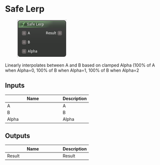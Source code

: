 # Safe Lerp

<div align="left" data-full-width="false">

<figure><img src="Safe_Lerp.png" alt=""><figcaption></figcaption></figure>

</div>

Linearly interpolates between A and B based on clamped Alpha (100% of A when Alpha=0, 100% of B when Alpha=1, 100% of B when Alpha=2

## Inputs

<table>
<thead><tr><th width="170">Name</th><th>Description</th></tr></thead>
<tbody>
<tr><td>A</td><td>A</td></tr>
<tr><td>B</td><td>B</td></tr>
<tr><td>Alpha</td><td>Alpha</td></tr>
</tbody>
</table>

## Outputs

<table>
<thead><tr><th width="170">Name</th><th>Description</th></tr></thead>
<tbody>
<tr><td>Result</td><td>Result</td></tr>
</tbody>
</table>